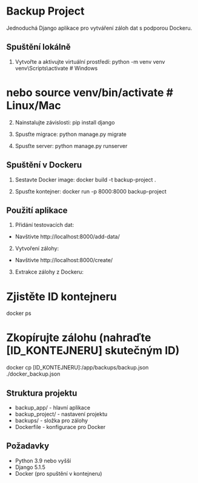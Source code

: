 # Backup Project

Jednoduchá Django aplikace pro vytváření záloh dat s podporou Dockeru.

## Spuštění lokálně

1. Vytvořte a aktivujte virtuální prostředí:
python -m venv venv
venv\Scripts\activate  # Windows
# nebo source venv/bin/activate  # Linux/Mac

2. Nainstalujte závislosti:
pip install django

3. Spusťte migrace:
python manage.py migrate

4. Spusťte server:
python manage.py runserver

## Spuštění v Dockeru

1. Sestavte Docker image:
docker build -t backup-project .

2. Spusťte kontejner:
docker run -p 8000:8000 backup-project

## Použití aplikace

1. Přidání testovacích dat:
- Navštivte http://localhost:8000/add-data/

2. Vytvoření zálohy:
- Navštivte http://localhost:8000/create/

3. Extrakce zálohy z Dockeru:
# Zjistěte ID kontejneru
docker ps

# Zkopírujte zálohu (nahraďte [ID_KONTEJNERU] skutečným ID)
docker cp [ID_KONTEJNERU]:/app/backups/backup.json ./docker_backup.json

## Struktura projektu
- backup_app/ - hlavní aplikace
- backup_project/ - nastavení projektu
- backups/ - složka pro zálohy
- Dockerfile - konfigurace pro Docker

## Požadavky
- Python 3.9 nebo vyšší
- Django 5.1.5
- Docker (pro spuštění v kontejneru)